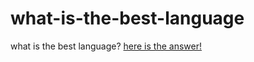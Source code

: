 # what-is-the-best-language

what is the best language? [here is the answer!](http://whatisthebestlanguage.com)
